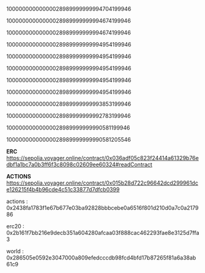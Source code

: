 10000000000000028989999999994704199946

10000000000000028989999999994674199946

10000000000000028989999999994674199946

10000000000000028989999999994954199946


10000000000000028989999999994954199946

10000000000000028989999999994954199946

10000000000000028989999999994954199946

10000000000000028989999999994954199946

10000000000000028989999999993853199946

10000000000000028989999999992783199946

10000000000000028989999999990581199946

10000000000000028989999999990581205546


**ERC**
https://sepolia.voyager.online/contract/0x036adf05c823f24414a61329b76edbf1a1bc7a0b3ff6f3c8098c02609ee60324#readContract

**ACTIONS**
https://sepolia.voyager.online/contract/0x015b28d722c96642dcd299961dce126215f4b4b96cde4c51c33877d7dfcb0399

actions : 0x2438fa1783f1e67b677e03ba92828bbbcebe0a6516f801d210d0a7c0a217986

erc20 : 0x2b161f7bb216e9decb351a604280afcaa03f888cac462293fae8e3125d7ffa3

world : 0x286505e0592e3047000a809efedcccdb98fcd4bfd17b87265f81a6a38ab61c9
